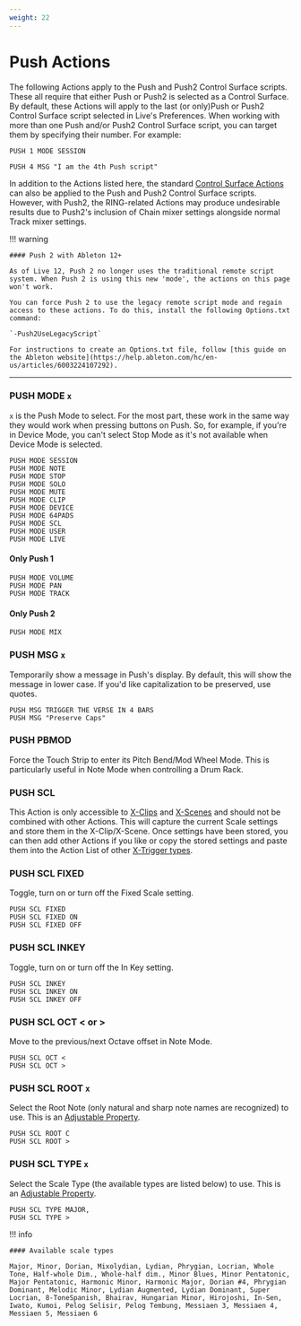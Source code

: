 ```yaml
---
weight: 22
---
```


# Push Actions

The following Actions apply to the Push and Push2 Control Surface scripts. These all require that either Push or Push2 is selected as a Control Surface. By default, these Actions will apply to the last (or only)Push or Push2 Control Surface script selected in Live's Preferences. When working with more than one Push and/or Push2 Control Surface script, you can target them by specifying their number. For example:

`PUSH 1 MODE SESSION`

`PUSH 4 MSG "I am the 4th Push script"`

In addition to the Actions listed here, the standard [Control Surface Actions](/action-reference/control-surface-actions) can also be applied to the Push and Push2 Control Surface scripts. However, with Push2, the RING-related Actions may produce undesirable results due to Push2's inclusion of Chain mixer settings alongside normal Track mixer settings.

!!! warning

    #### Push 2 with Ableton 12+

    As of Live 12, Push 2 no longer uses the traditional remote script system. When Push 2 is using this new 'mode', the actions on this page won't work.

    You can force Push 2 to use the legacy remote script mode and regain access to these actions. To do this, install the following Options.txt command:

    `-Push2UseLegacyScript`
    
    For instructions to create an Options.txt file, follow [this guide on the Ableton website](https://help.ableton.com/hc/en-us/articles/6003224107292).

___

### PUSH MODE `x`

`x` is the Push Mode to select. For the most part, these work in the same way they would work when pressing buttons on Push. So, for example, if you're in Device Mode, you can't select Stop Mode as it's not available when Device Mode is selected.

```
PUSH MODE SESSION
PUSH MODE NOTE
PUSH MODE STOP
PUSH MODE SOLO
PUSH MODE MUTE
PUSH MODE CLIP
PUSH MODE DEVICE
PUSH MODE 64PADS
PUSH MODE SCL
PUSH MODE USER
PUSH MODE LIVE
```

#### Only Push 1
```
PUSH MODE VOLUME
PUSH MODE PAN
PUSH MODE TRACK
```

#### Only Push 2
````
PUSH MODE MIX
````

### PUSH MSG `x`

Temporarily show a message in Push's display. By default, this will show the message in lower case. If you'd like capitalization to be preserved, use quotes.

```
PUSH MSG TRIGGER THE VERSE IN 4 BARS
PUSH MSG "Preserve Caps"
```

### PUSH PBMOD

Force the Touch Strip to enter its Pitch Bend/Mod Wheel Mode.
This is particularly useful in Note Mode when controlling a Drum
Rack.

### PUSH SCL

This Action is only accessible to [X-Clips](/manual/core-concepts/#x-clips) and [X-Scenes](manual/core-concepts/#x-scenes) and should not be combined with other Actions. This will capture the current Scale settings and store them in the X-Clip/X-Scene. Once settings have been stored, you can then add other Actions if you like or copy the stored settings and paste them into the Action List of other [X-Trigger types](/manual/core-concepts/#x-triggers).


### PUSH SCL FIXED

Toggle, turn on or turn off the Fixed Scale setting.

```
PUSH SCL FIXED
PUSH SCL FIXED ON
PUSH SCL FIXED OFF
```

### PUSH SCL INKEY

Toggle, turn on or turn off the In Key setting.

```
PUSH SCL INKEY
PUSH SCL INKEY ON
PUSH SCL INKEY OFF
```

### PUSH SCL OCT < or > 

Move to the previous/next Octave offset in Note Mode. 

```
PUSH SCL OCT <
PUSH SCL OCT >
```

### PUSH SCL ROOT `x`

Select the Root Note (only natural and sharp note names are
recognized) to use. This is an [Adjustable Property](/manual/general-action-information/#adjustable-properties).

```
PUSH SCL ROOT C
PUSH SCL ROOT >
```

### PUSH SCL TYPE `x`

Select the Scale Type (the available types are listed below) to use. This is an [Adjustable Property](/manual/general-action-information/#adjustable-properties).

```
PUSH SCL TYPE MAJOR,
PUSH SCL TYPE >
```

!!! info

    #### Available scale types

    Major, Minor, Dorian, Mixolydian, Lydian, Phrygian, Locrian, Whole Tone, Half-whole Dim., Whole-half dim., Minor Blues, Minor Pentatonic, Major Pentatonic, Harmonic Minor, Harmonic Major, Dorian #4, Phrygian Dominant, Melodic Minor, Lydian Augmented, Lydian Dominant, Super Locrian, 8-ToneSpanish, Bhairav, Hungarian Minor, Hirojoshi, In-Sen, Iwato, Kumoi, Pelog Selisir, Pelog Tembung, Messiaen 3, Messiaen 4, Messiaen 5, Messiaen 6